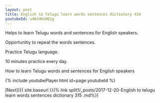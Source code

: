 ```yaml
---
layout: post
title: English to Telugu learn words sentences dictionary 434 
youtubeId: u4WJdKUHQ1g
---
```

 
 
Helps to learn Telugu words and sentences for English speakers.

Opportunitiy to repeat the words sentences. 

Practice Telugu language. 
 
10 minutes practice every day. 
 
How to learn Telugu words and sentences for English speakers 
 
{% include youtubePlayer.html id=page.youtubeId %}
 
 
[Next]({{ site.baseurl }}{% link  split1/_posts/2017-12-20-English to telugu learn words sentences dictionary 315 .md%})
 
